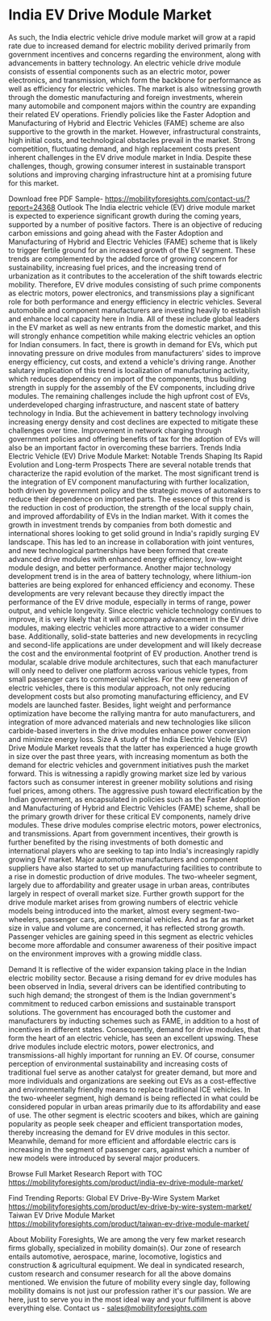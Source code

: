 # India EV Drive Module Market

As such, the India electric vehicle drive module market will grow at a rapid rate due to increased demand for electric mobility derived primarily from government incentives and concerns regarding the environment, along with advancements in battery technology. An electric vehicle drive module consists of essential components such as an electric motor, power electronics, and transmission, which form the backbone for performance as well as efficiency for electric vehicles. The market is also witnessing growth through the domestic manufacturing and foreign investments, wherein many automobile and component majors within the country are expanding their related EV operations. Friendly policies like the Faster Adoption and Manufacturing of Hybrid and Electric Vehicles (FAME) scheme are also supportive to the growth in the market. However, infrastructural constraints, high initial costs, and technological obstacles prevail in the market. Strong competition, fluctuating demand, and high replacement costs present inherent challenges in the EV drive module market in India. Despite these challenges, though, growing consumer interest in sustainable transport solutions and improving charging infrastructure hint at a promising future for this market.

Download free PDF Sample- https://mobilityforesights.com/contact-us/?report=24368
Outlook
The India electric vehicle (EV) drive module market is expected to experience significant growth during the coming years, supported by a number of positive factors. There is an objective of reducing carbon emissions and going ahead with the Faster Adoption and Manufacturing of Hybrid and Electric Vehicles (FAME) scheme that is likely to trigger fertile ground for an increased growth of the EV segment. These trends are complemented by the added force of growing concern for sustainability, increasing fuel prices, and the increasing trend of urbanization as it contributes to the acceleration of the shift towards electric mobility. Therefore, EV drive modules consisting of such prime components as electric motors, power electronics, and transmissions play a significant role for both performance and energy efficiency in electric vehicles. Several automobile and component manufacturers are investing heavily to establish and enhance local capacity here in India. All of these include global leaders in the EV market as well as new entrants from the domestic market, and this will strongly enhance competition while making electric vehicles an option for Indian consumers. In fact, there is growth in demand for EVs, which put innovating pressure on drive modules from manufacturers' sides to improve energy efficiency, cut costs, and extend a vehicle's driving range. Another salutary implication of this trend is localization of manufacturing activity, which reduces dependency on import of the components, thus building strength in supply for the assembly of the EV components, including drive modules. The remaining challenges include the high upfront cost of EVs, underdeveloped charging infrastructure, and nascent state of battery technology in India. But the achievement in battery technology involving increasing energy density and cost declines are expected to mitigate these challenges over time. Improvement in network charging through government policies and offering benefits of tax for the adoption of EVs will also be an important factor in overcoming these barriers.
Trends
India Electric Vehicle (EV) Drive Module Market: Notable Trends Shaping Its Rapid Evolution and Long-term Prospects There are several notable trends that characterize the rapid evolution of the market. The most significant trend is the integration of EV component manufacturing with further localization, both driven by government policy and the strategic moves of automakers to reduce their dependence on imported parts. The essence of this trend is the reduction in cost of production, the strength of the local supply chain, and improved affordability of EVs in the Indian market. With it comes the growth in investment trends by companies from both domestic and international shores looking to get solid ground in India's rapidly surging EV landscape. This has led to an increase in collaboration with joint ventures, and new technological partnerships have been formed that create advanced drive modules with enhanced energy efficiency, low-weight module design, and better performance. Another major technology development trend is in the area of battery technology, where lithium-ion batteries are being explored for enhanced efficiency and economy. These developments are very relevant because they directly impact the performance of the EV drive module, especially in terms of range, power output, and vehicle longevity. Since electric vehicle technology continues to improve, it is very likely that it will accompany advancement in the EV drive modules, making electric vehicles more attractive to a wider consumer base. Additionally, solid-state batteries and new developments in recycling and second-life applications are under development and will likely decrease the cost and the environmental footprint of EV production. Another trend is modular, scalable drive module architectures, such that each manufacturer will only need to deliver one platform across various vehicle types, from small passenger cars to commercial vehicles. For the new generation of electric vehicles, there is this modular approach, not only reducing development costs but also promoting manufacturing efficiency, and EV models are launched faster. Besides, light weight and performance optimization have become the rallying mantra for auto manufacturers, and integration of more advanced materials and new technologies like silicon carbide-based inverters in the drive modules enhance power conversion and minimize energy loss.
Size
A study of the India Electric Vehicle (EV) Drive Module Market reveals that the latter has experienced a huge growth in size over the past three years, with increasing momentum as both the demand for electric vehicles and government initiatives push the market forward. This is witnessing a rapidly growing market size led by various factors such as consumer interest in greener mobility solutions and rising fuel prices, among others. The aggressive push toward electrification by the Indian government, as encapsulated in policies such as the Faster Adoption and Manufacturing of Hybrid and Electric Vehicles (FAME) scheme, shall be the primary growth driver for these critical EV components, namely drive modules. These drive modules comprise electric motors, power electronics, and transmissions. Apart from government incentives, their growth is further benefited by the rising investments of both domestic and international players who are seeking to tap into India's increasingly rapidly growing EV market. Major automotive manufacturers and component suppliers have also started to set up manufacturing facilities to contribute to a rise in domestic production of drive modules. The two-wheeler segment, largely due to affordability and greater usage in urban areas, contributes largely in respect of overall market size. Further growth support for the drive module market arises from growing numbers of electric vehicle models being introduced into the market, almost every segment-two-wheelers, passenger cars, and commercial vehicles. And as far as market size in value and volume are concerned, it has reflected strong growth. Passenger vehicles are gaining speed in this segment as electric vehicles become more affordable and consumer awareness of their positive impact on the environment improves with a growing middle class.


Demand
It is reflective of the wider expansion taking place in the Indian electric mobility sector. Because a rising demand for ev drive modules has been observed in India, several drivers can be identified contributing to such high demand; the strongest of them is the Indian government's commitment to reduced carbon emissions and sustainable transport solutions. The government has encouraged both the customer and manufacturers by inducting schemes such as FAME, in addition to a host of incentives in different states. Consequently, demand for drive modules, that form the heart of an electric vehicle, has seen an excellent upswing. These drive modules include electric motors, power electronics, and transmissions-all highly important for running an EV. Of course, consumer perception of environmental sustainability and increasing costs of traditional fuel serve as another catalyst for greater demand, but more and more individuals and organizations are seeking out EVs as a cost-effective and environmentally friendly means to replace traditional ICE vehicles. In the two-wheeler segment, high demand is being reflected in what could be considered popular in urban areas primarily due to its affordability and ease of use. The other segment is electric scooters and bikes, which are gaining popularity as people seek cheaper and efficient transportation modes, thereby increasing the demand for EV drive modules in this sector. Meanwhile, demand for more efficient and affordable electric cars is increasing in the segment of passenger cars, against which a number of new models were introduced by several major producers.


Browse Full Market Research Report with TOC https://mobilityforesights.com/product/india-ev-drive-module-market/


Find Trending Reports:
Global EV Drive-By-Wire System Market
https://mobilityforesights.com/product/ev-drive-by-wire-system-market/
Taiwan EV Drive Module Market
https://mobilityforesights.com/product/taiwan-ev-drive-module-market/


About Mobility Foresights,
We are among the very few market research firms globally, specialized in mobility domain(s). Our zone of research entails automotive, aerospace, marine, locomotive, logistics and construction & agricultural equipment. We deal in syndicated research, custom research and consumer research for all the above domains mentioned.
We envision the future of mobility every single day, following mobility domains is not just our profession rather it's our passion. We are here, just to serve you in the most ideal way and your fulfillment is above everything else. Contact us -  sales@mobilityforesights.com 


